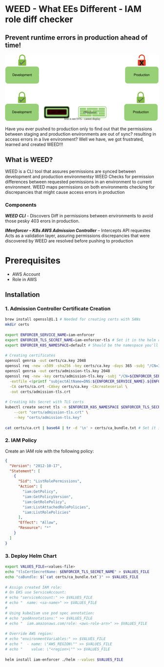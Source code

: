 # WEED - What EEs Different - IAM role diff checker
## Prevent runtime errors in production ahead of time!
![This is an image](docs/WEED.svg)


Have you ever pushed to production only to find out that the permissions between staging and production environments are out of sync? resulting in access errors in a live environment? Well we have, we got frustrated, learned  and created WEED!!!


## What is WEED?

WEED is a CLI tool that assures permissions are synced between development and production environmentsץ
WEED Checks for permission differences between requested permissions in an environment to current environment.
WEED maps permissions on both environments checking for discrepancies that might cause access errors in production  

### Components 

***WEED CLI***  - 
Discovers Diff in permissions between environments to avoid those pesky 403 erors in production.

***IMenforcer – K8s AWS Admission Controller*** – 
Intercepts API requestes Acts as a validation layer, assuring permissions discrepancies that were discovered by WEED are resolved before pushing to production
 

   

# Prerequisites

 - AWS Account 
 - Role in AWS


## Installation
### 1. Admission Controller Certificate Creation
```bash
brew install openssl@1.1 # Needed for creating certs with SANs
mkdir certs

export ENFORCER_SERVICE_NAME=iam-enforcer
export ENFORCER_TLS_SECRET_NAME=iam-enforcer-tls # Set it in the helm chart value file for `tlsCertSecretName`
export ENFORCER_K8S_NAMESPACE=default # Should be the namespace you'll install the helm chart to

# Creating certificates
openssl genrsa -out certs/ca.key 2048
openssl req -new -x509 -sha256 -key certs/ca.key -days 365 -subj "/CN=IAM Enforcer Admission Controller" -out certs/ca.crt
openssl genrsa -out certs/admission-tls.key 2048
openssl req -new -key certs/admission-tls.key -subj "/CN=${ENFORCER_SERVICE_NAME}.${ENFORCER_K8S_NAMESPACE}.svc"  | openssl x509 -req -sha256 -days 365 \
  -extfile <(printf "subjectAltName=DNS:${ENFORCER_SERVICE_NAME}.${ENFORCER_K8S_NAMESPACE}.svc,DNS:${ENFORCER_SERVICE_NAME}.${ENFORCER_K8S_NAMESPACE}.svc") \
  -CA certs/ca.crt -CAkey certs/ca.key -CAcreateserial \
  -out certs/admission-tls.crt

# Creating k8s Secret with TLS certs
kubectl create secret tls -n $ENFORCER_K8S_NAMESPACE $ENFORCER_TLS_SECRET_NAME \
    --cert "certs/admission-tls.crt" \
    --key "certs/admission-tls.key"

cat certs/ca.crt | base64 | tr -d '\n' > certs/ca_bundle.txt # Set it in the helm chart value file for `caBundle`
```

### 2. IAM Policy
Create an IAM role with the following policy:
```json
{
  "Version": "2012-10-17",
  "Statement": [
    {
      "Sid": "ListRolePermissions",
      "Action": [
        "iam:GetPolicy",
        "iam:GetPolicyVersion",
        "iam:GetRolePolicy",
        "iam:ListAttachedRolePolicies",
        "iam:ListRolePolicies"
      ],
      "Effect": "Allow",
      "Resource": "*"
    }
  ]
}
```

### 3. Deploy Helm Chart
```bash
export VALUES_FILE=<values-file>
echo "tlsCertSecretName: $ENFORCER_TLS_SECRET_NAME" > $VALUES_FILE
echo "caBundle: $(`cat certs/ca_bundle.txt`)" >> $VALUES_FILE

# Assign created IAM role:
# On EKS use ServiceAccount:
# echo "serviceAccount:" >> $VALUES_FILE
# echo "  name: <sa-name>" >> $VALUES_FILE
#
# Using kube2iam use pod spec annotation:
# echo "podAnnotations:" >> $VALUES_FILE
# echo "  iam.amazonaws.com/role: <aws-role-arn>" >> $VALUES_FILE

# Override AWS region:
# echo "environmentVariables:" >> $VALUES_FILE
# echo "  - name: \"AWS_REGION\"" >> $VALUES_FILE
# echo "    value: \"<region>\"" >> $VALUES_FILE

helm install iam-enforcer ./helm --values $VALUES_FILE
```
